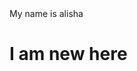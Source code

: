 <!DOCTYPE html>
<html>
  <head> My name is alisha</head>
  <body>
    <h1> I am new here</h1>
    </body>
  
